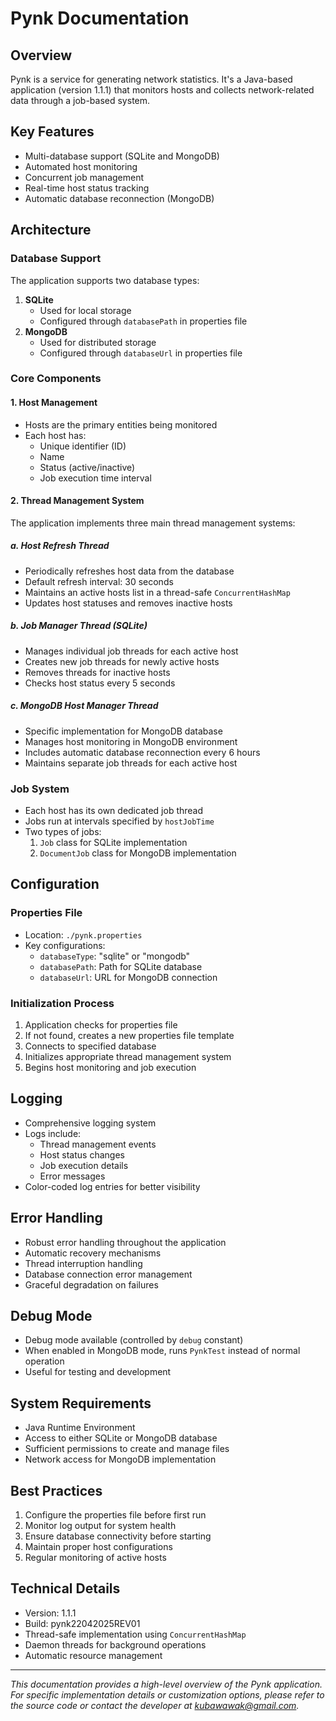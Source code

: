 # Pynk Documentation

## Overview
Pynk is a service for generating network statistics. It's a Java-based application (version 1.1.1) that monitors hosts and collects network-related data through a job-based system.

## Key Features
- Multi-database support (SQLite and MongoDB)
- Automated host monitoring
- Concurrent job management
- Real-time host status tracking
- Automatic database reconnection (MongoDB)

## Architecture

### Database Support
The application supports two database types:
1. **SQLite**
   - Used for local storage
   - Configured through `databasePath` in properties file
2. **MongoDB**
   - Used for distributed storage
   - Configured through `databaseUrl` in properties file

### Core Components

#### 1. Host Management
- Hosts are the primary entities being monitored
- Each host has:
  - Unique identifier (ID)
  - Name
  - Status (active/inactive)
  - Job execution time interval

#### 2. Thread Management System
The application implements three main thread management systems:

##### a. Host Refresh Thread
- Periodically refreshes host data from the database
- Default refresh interval: 30 seconds
- Maintains an active hosts list in a thread-safe `ConcurrentHashMap`
- Updates host statuses and removes inactive hosts

##### b. Job Manager Thread (SQLite)
- Manages individual job threads for each active host
- Creates new job threads for newly active hosts
- Removes threads for inactive hosts
- Checks host status every 5 seconds

##### c. MongoDB Host Manager Thread
- Specific implementation for MongoDB database
- Manages host monitoring in MongoDB environment
- Includes automatic database reconnection every 6 hours
- Maintains separate job threads for each active host

### Job System
- Each host has its own dedicated job thread
- Jobs run at intervals specified by `hostJobTime`
- Two types of jobs:
  1. `Job` class for SQLite implementation
  2. `DocumentJob` class for MongoDB implementation

## Configuration

### Properties File
- Location: `./pynk.properties`
- Key configurations:
  - `databaseType`: "sqlite" or "mongodb"
  - `databasePath`: Path for SQLite database
  - `databaseUrl`: URL for MongoDB connection

### Initialization Process
1. Application checks for properties file
2. If not found, creates a new properties file template
3. Connects to specified database
4. Initializes appropriate thread management system
5. Begins host monitoring and job execution

## Logging
- Comprehensive logging system
- Logs include:
  - Thread management events
  - Host status changes
  - Job execution details
  - Error messages
- Color-coded log entries for better visibility

## Error Handling
- Robust error handling throughout the application
- Automatic recovery mechanisms
- Thread interruption handling
- Database connection error management
- Graceful degradation on failures

## Debug Mode
- Debug mode available (controlled by `debug` constant)
- When enabled in MongoDB mode, runs `PynkTest` instead of normal operation
- Useful for testing and development

## System Requirements
- Java Runtime Environment
- Access to either SQLite or MongoDB database
- Sufficient permissions to create and manage files
- Network access for MongoDB implementation

## Best Practices
1. Configure the properties file before first run
2. Monitor log output for system health
3. Ensure database connectivity before starting
4. Maintain proper host configurations
5. Regular monitoring of active hosts

## Technical Details
- Version: 1.1.1
- Build: pynk22042025REV01
- Thread-safe implementation using `ConcurrentHashMap`
- Daemon threads for background operations
- Automatic resource management

---
*This documentation provides a high-level overview of the Pynk application. For specific implementation details or customization options, please refer to the source code or contact the developer at kubawawak@gmail.com.* 
